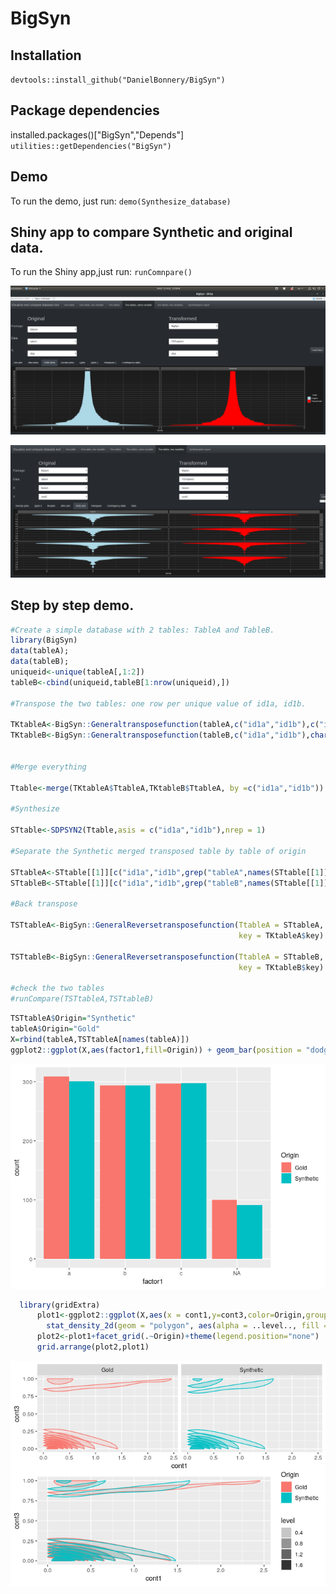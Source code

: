 
BigSyn
======

Installation
------------

`devtools::install_github("DanielBonnery/BigSyn")`

Package dependencies
--------------------

installed.packages()\["BigSyn","Depends"\] `utilities::getDependencies("BigSyn")`

Demo
----

To run the demo, just run: `demo(Synthesize_database)`

Shiny app to compare Synthetic and original data.
-------------------------------------------------

To run the Shiny app,just run: `runComnpare()`

![](README_files/shinyapp1.png)<!-- -->

![](README_files/shinyapp2.png)<!-- -->

Step by step demo.
------------------

``` r
#Create a simple database with 2 tables: TableA and TableB.
library(BigSyn)
data(tableA);
data(tableB);
uniqueid<-unique(tableA[,1:2])
tableB<-cbind(uniqueid,tableB[1:nrow(uniqueid),])

#Transpose the two tables: one row per unique value of id1a, id1b.

TKtableA<-BigSyn::Generaltransposefunction(tableA,c("id1a","id1b"),c("id2a","id2b"))
TKtableB<-BigSyn::Generaltransposefunction(tableB,c("id1a","id1b"),character(0))


#Merge everything

Ttable<-merge(TKtableA$TtableA,TKtableB$TtableA, by =c("id1a","id1b"))

#Synthesize

STtable<-SDPSYN2(Ttable,asis = c("id1a","id1b"),nrep = 1)

#Separate the Synthetic merged transposed table by table of origin

STtableA<-STtable[[1]][c("id1a","id1b",grep("tableA",names(STtable[[1]]),value = TRUE))]
STtableB<-STtable[[1]][c("id1a","id1b",grep("tableB",names(STtable[[1]]),value = TRUE))]

#Back transpose

TSTtableA<-BigSyn::GeneralReversetransposefunction(TtableA = STtableA,
                                                   key = TKtableA$key)

TSTtableB<-BigSyn::GeneralReversetransposefunction(TtableA = STtableB,
                                                   key = TKtableB$key)

#check the two tables
#runCompare(TSTtableA,TSTtableB)
```

``` r
TSTtableA$Origin="Synthetic"
tableA$Origin="Gold"
X=rbind(tableA,TSTtableA[names(tableA)])
ggplot2::ggplot(X,aes(factor1,fill=Origin)) + geom_bar(position = "dodge")
```

![](README_files/figure-markdown_github/unnamed-chunk-3-1.png)

``` r
  library(gridExtra)
      plot1<-ggplot2::ggplot(X,aes(x = cont1,y=cont3,color=Origin,group=Origin))+
        stat_density_2d(geom = "polygon", aes(alpha = ..level.., fill = Origin))
      plot2<-plot1+facet_grid(.~Origin)+theme(legend.position="none")
      grid.arrange(plot2,plot1)
```

![](README_files/figure-markdown_github/unnamed-chunk-3-2.png)
